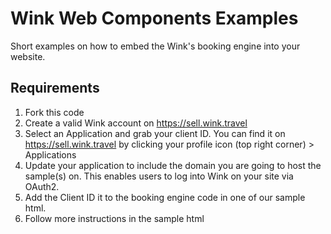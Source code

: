 # Wink Web Components Examples
Short examples on how to embed the Wink's booking engine into your website.

## Requirements
1. Fork this code
2. Create a valid Wink account on https://sell.wink.travel
3. Select an Application and grab your client ID. You can find it on https://sell.wink.travel by clicking your profile icon (top right corner) > Applications
4. Update your application to include the domain you are going to host the sample(s) on. This enables users to log into Wink on your site via OAuth2.
5. Add the Client ID it to the booking engine code in one of our sample html.
6. Follow more instructions in the sample html
